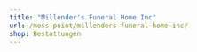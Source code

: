 ```yaml
---
title: "Millender's Funeral Home Inc"
url: /moss-point/millenders-funeral-home-inc/
shop: Bestattungen
---
```

